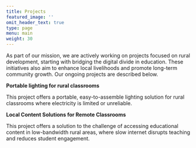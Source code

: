 ```yaml
---
title: Projects
featured_image: ''
omit_header_text: true
type: page
menu: main
weight: 30
---
```


As part of our mission, we are actively working on projects focused on rural development, starting with bridging the digital divide in education. These initiatives also aim to enhance local livelihoods and promote long-term community growth. Our ongoing projects are described below.

**Portable lighting for rural classrooms**

This project offers a portable, easy-to-assemble lighting solution for rural classrooms where electricity is limited or unreliable. 

**Local Content Solutions for Remote Classrooms** 

This project offers a solution to the challenge of accessing educational content in low-bandwidth rural areas, where slow internet disrupts teaching and reduces student engagement.

